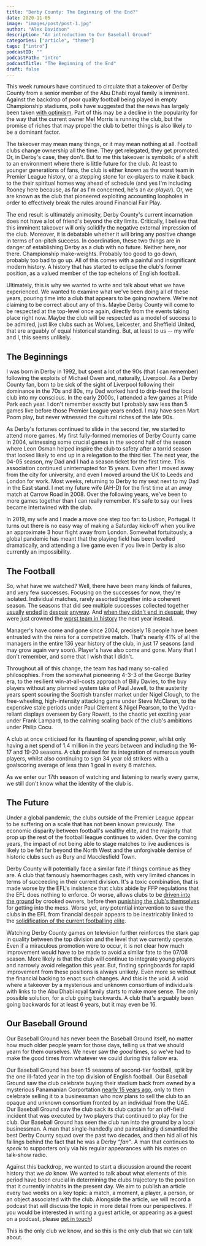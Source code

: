 ```yaml
---
title: "Derby County: The Beginning of the End?"
date: 2020-11-05
image: "images/post/post-1.jpg"
author: "Alex Davidson"
description: "An introduction to Our Baseball Ground"
categories: ["article", "theme"]
tags: ["intro"]
podcastID: ""
podcastPath: "intro"
podcastTitle: "The Beginning of the End"
draft: false
---
```


This week rumours have continued to circulate that a takeover of Derby
County from a senior member of the Abu Dhabi royal family is imminent.
Against the backdrop of poor quality football being played in empty
Championship stadiums, polls have suggested that the news has largely
been taken [with
optimism](https://dcfcfans.uk/topic/35944-poll-mel-selling-derby-county-fc/).
Part of this may be a decline in the popularity for the way that the
current owner Mel Morris is running the club, but the promise of riches
that may propel the club to better things is also likely to be a
dominant factor.

The takeover may mean many things, or it may mean nothing at all.
Football clubs change ownership all the time. They get relegated, they
get promoted. Or, in Derby's case, they don't. But to me this takeover
is symbolic of a shift to an environment where there is little future
for the club. At least to younger generations of fans, the club is
either known as the worst team in Premier League history, or a stepping
stone for ex-players to make it back to the their spiritual homes way
ahead of schedule (and yes I'm including Rooney here because, as far as
I'm concerned, he's an *ex-player*). Or, we are known as the club that
pioneered exploiting accounting loopholes in order to effectively break
the rules around Financial Fair Play.

The end result is ultimately animosity, Derby County's current
incarnation does not have a lot of friend's beyond the city limits.
Critically, I believe that this imminent takeover will only solidify the
negative external impression of the club. Moreover, it is debatable
whether it will bring any positive change in terms of on-pitch success.
In coordination, these two things are in danger of establishing Derby as
a club with no future. Neither here, nor there. Championship
make-weights. Probably too good to go down, probably too bad to go up.
All of this comes with a painful and insignificant modern history. A
history that has started to eclipse the club's former position, as a
valued member of the top echelons of English football.

Ultimately, this is why we wanted to write and talk about what we have
experienced. We wanted to examine what we've been doing all of these
years, pouring time into a club that appears to be going nowhere. We're
not claiming to be correct about any of this. Maybe Derby County will
come to be respected at the top-level once again, directly from the
events taking place right now. Maybe the club will be respected as a
model of success to be admired, just like clubs such as Wolves,
Leicester, and Sheffield United, that are arguably of equal historical
standing. But, at least to us -- my wife and I, this seems unlikely.

## The Beginnings

I was born in Derby in 1992, but spent a lot of the 90s (that I can
remember) following the exploits of Michael Owen and, naturally,
Liverpool. As a Derby County fan, born to be sick of the sight of
Liverpool following their dominance in the 70s and 80s, my Dad worked
hard to drip-feed the local club into my conscious. In the early 2000s,
I attended a few games at Pride Park each year. I don't remember exactly
but I probably saw less than 5 games live before those Premier League
years ended. I may have seen Mart Poom play, but never witnessed the
cultural riches of the late 90s.

As Derby's fortunes continued to slide in the second tier, we started to
attend more games. My first fully-formed memories of Derby County came
in 2004, witnessing some crucial games in the second half of the season
where Leon Osman helped inspire the club to safety after a torrid season
that looked likely to end up in a relegation to the third tier. The next
year, the 04-05 season, my Dad and I had a season ticket for the first
time. This association continued uninterrupted for 15 years. Even after
I moved away from the city for university, and even I moved around the
UK to Leeds and London for work. Most weeks, returning to Derby to my
seat next to my Dad in the East stand. I met my future wife (AH-D) for
the first time at an away match at Carrow Road in 2008. Over the
following years, we've been to more games together than I can really
remember. It's safe to say our lives became intertwined with the club.

In 2019, my wife and I made a move one step too far: to Lisbon,
Portugal. It turns out there is no easy way of making a Saturday
kick-off when you live an approximate 3 hour flight away from London.
Somewhat fortuitously, a global pandemic has meant that the playing
field has been levelled dramatically, and attending a live game even if
you live in Derby is also currently an impossibility.

## The Football

So, what have we watched? Well, there have been many kinds of failures,
and very few successes. Focusing on the successes for now, they're
isolated. Individual matches, rarely assorted together into a coherent
season. The seasons that did see multiple successes collected together
[usually](http://news.bbc.co.uk/sport2/hi/football/eng_div_1/4537183.stm)
[ended](https://www.bbc.com/sport/football/27452294)
[in](https://www.bbc.com/sport/football/32459763)
[despair](https://www.bbc.com/sport/football/44026478)
[anyway](https://www.bbc.com/sport/football/48331145). And [when they
didn't end in
despair](http://news.bbc.co.uk/sport2/hi/football/eng_div_1/6689971.stm),
they were just crowned the [worst team in
history](http://news.bbc.co.uk/sport2/hi/football/teams/d/derby_county/4856682.stm)
the next year instead.

Manager's have come and gone since 2004, precisely 18 people have been
entrusted with the reins for a competitive match. That's nearly 41% of
all the managers in the entire 136 year history of the club, in just 17
seasons (and may grow again very soon). Player's have also come and
gone. Many that I don't remember, and some that I wish that I didn't.

Throughout all of this change, the team has had many so-called
philosophies. From the somewhat pioneering 4-3-3 of the George Burley
era, to the resilient win-at-all-costs approach of Billy Davies, to the
buy players without any planned system take of Paul Jewell, to the
austerity years spent scouring the Scottish transfer market under Nigel
Clough, to the free-wheeling, high-intensity attacking game under Steve
McClaren, to the expensive stale periods under Paul Clement & Nigel
Pearson, to the Vydra-reliant displays overseen by Gary Rowett, to the
chaotic yet exciting year under Frank Lampard, to the calming scaling
back of the club's ambitions under Philip Cocu.

A club at once criticised for its flaunting of spending power, whilst
only having a net spend of 1.4 million in the years between and
including the 16-17 and 19-20 seasons. A club praised for its
integration of numerous youth players, whilst also continuing to sign
34 year old strikers with a goalscoring average of less than 1 goal in
every 6 matches.

As we enter our 17th season of watching and listening to nearly every
game, we still don't know what the identity of the club is.

## The Future

Under a global pandemic, the clubs outside of the Premier League appear
to be suffering on a scale that has not been known previously. The
economic disparity between football's wealthy elite, and the majority
that prop up the rest of the football league continues to widen. Over
the coming years, the impact of not being able to stage matches to live
audiences is likely to be felt far beyond the North West and the
unforgivable demise of historic clubs such as Bury and Macclesfield
Town.

Derby County will potentially face a similar fate if things continue
as they are. A club that famously haemorrhages cash, with very limited
chances in terms of succeeding in their current division. It's a toxic
combination, that is made worse by the EFL's insistence that clubs abide
by FFP regulations that the EFL does nothing to enforce. Or worse,
allows clubs to be [driven into the
ground](https://www.bbc.co.uk/sport/football/53247333) by crooked
owners, before then [punishing the club's
themselves](https://www.bbc.com/sport/football/53318930) for getting
into the mess. Worse yet, any potential intervention to save the clubs
in the EFL from financial despair appears to be inextricably linked to
the [solidification of the current footballing
elite](https://www.bbc.com/sport/football/54545053).

Watching Derby County games on television further reinforces the stark
gap in quality between the top division and the level that we currently
operate. Even if a miraculous promotion were to occur, it is not clear
how much improvement would have to be made to avoid a similar fate to
the 07/08 season. More likely is that the club will continue to
integrate young players and narrowly avoid relegation this year. But,
finding springboards for rapid improvement from these positions is
always unlikely. Even more so without the financial backing to enact
such changes. And *this* is the void. A void where a takeover by a
mysterious and unknown consortium of individuals with links to the Abu
Dhabi royal family starts to make more sense. The only possible
solution, for a club going backwards. A club that's arguably been going
backwards for at least 6 years, but it may even be 16.

## Our Baseball Ground

Our Baseball Ground has never been the Baseball Ground itself, no matter
how much older people yearn for those days, telling us that we should
yearn for them ourselves. We never saw the *good* times, so we've had to
make the good times from whatever we could during this fallow era.

Our Baseball Ground has been 15 seasons of second-tier football, split
by the one ill-fated year in the top division of English football. Our
Baseball Ground saw the club celebrate buying their stadium back from
owned by a mysterious Panamanian Corportation [nearly 15 years
ago](http://news.bbc.co.uk/sport2/hi/football/4954484.stm), only to then
celebrate selling it to a businessman who now plans to sell the club to
an opaque and unknown consortium fronted by an individual from the UAE.
Our Baseball Ground saw the club sack its club captain for an off-field
incident that was executed by two players that continued to play for the
club. Our Baseball Ground has seen the club run into the ground by a
local businessman. A man that single-handedly and painstakingly
dismantled the best Derby County squad over the past two decades, and
then hid all of his failings behind the fact that he was a Derby
*"fan"*. A man that continues to *speak* to supporters only via his
regular appearances with his mates on talk-show radio.

Against this backdrop, we wanted to start a discussion around the recent
history that we *do* know. We wanted to talk about what elements of this
period have been crucial in determining the clubs trajectory to the
position that it currently inhabits in the present day. We aim to
publish an article every two weeks on a key topic: a match, a moment, a
player, a person, or an object associated with the club. Alongside the
article, we will record a podcast that will discuss the topic in more
detail from our perspectives. If you would be interested in writing a
guest article, or appearing as a guest on a podcast, please [get in
touch](http://localhost:1313/contact/)!

This is the only club we know, and so this is the only club that we can
talk about.
